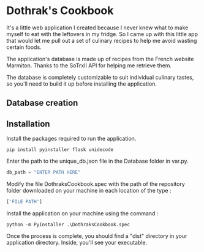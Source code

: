 # Dothrak's Cookbook

It's a little web application I created because I never knew what to make myself to eat with the leftovers in my fridge. So I came up with this little app that would let me pull out a set of culinary recipes to help me avoid wasting certain foods.

The application's database is made up of recipes from the French website Marmiton. Thanks to the SoTrxII API for helping me retrieve them.

The database is completely customizable to suit individual culinary tastes, so you'll need to build it up before installing the application.

## Database creation


## Installation

Install the packages required to run the application.

```
pip install pyinstaller flask unidecode
```

Enter the path to the unique_db.json file in the Database folder in var.py.

```python
db_path = "ENTER PATH HERE"
```

Modify the file DothraksCookbook.spec with the path of the repository folder downloaded on your machine in each location of the type :

```python
['FILE PATH']
```

Install the application on your machine using the command : 
```
python -m PyInstaller .\DothraksCookbook.spec
```
Once the process is complete, you should find a "dist" directory in your application directory. Inside, you'll see your executable.
